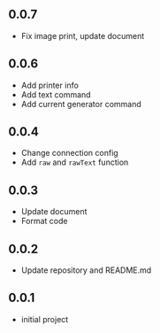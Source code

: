 ## 0.0.7

- Fix image print, update document

## 0.0.6

- Add printer info
- Add text command
- Add current generator command

## 0.0.4

- Change connection config
- Add `raw` and `rawText` function

## 0.0.3

- Update document
- Format code

## 0.0.2

- Update repository and README.md

## 0.0.1

- initial project
